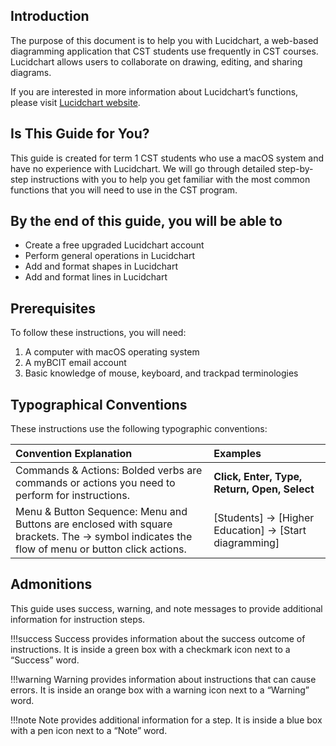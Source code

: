 ## Introduction

The purpose of this document is to help you with Lucidchart, a web-based diagramming application that CST students use frequently in CST courses. Lucidchart allows users to collaborate on drawing, editing, and sharing diagrams.

If you are interested in more information about Lucidchart’s functions, please visit [Lucidchart website](https://lucidchart.zendesk.com/hc/en-us/categories/360001742031-Get-Started-with-Lucidchart).

## Is This Guide for You?

This guide is created for term 1 CST students who use a macOS system and have no experience with Lucidchart. We will go through detailed step-by-step instructions with you to help you get familiar with the most common functions that you will need to use in the CST program.

## By the end of this guide, you will be able to

* Create a free upgraded Lucidchart account
* Perform general operations in Lucidchart
* Add and format shapes in Lucidchart
* Add and format lines in Lucidchart

## Prerequisites

To follow these instructions, you will need:

1. A computer with macOS operating system
2. A myBCIT email account
3. Basic knowledge of mouse, keyboard, and trackpad terminologies

## Typographical Conventions

These instructions use the following typographic conventions:

| Convention Explanation          | Examples                        |
| :------------------------------ | :------------------------------ |
| Commands & Actions: Bolded verbs are commands or actions you need to perform for instructions. |**Click, Enter, Type, Return, Open, Select**|
| Menu & Button Sequence: Menu and Buttons are enclosed with square brackets. The → symbol indicates the flow of menu or button click actions. | [Students] → [Higher Education] → [Start diagramming] |

## Admonitions

This guide uses success, warning, and note messages to provide additional information for instruction steps.

!!!success
    Success provides information about the success outcome of instructions. It is inside a green box with a checkmark icon next to a “Success” word.

!!!warning
    Warning provides information about instructions that can cause errors. It is inside an orange box with a warning icon next to a “Warning” word.

!!!note
    Note provides additional information for a step. It is inside a blue box with a pen icon next to a “Note” word.
